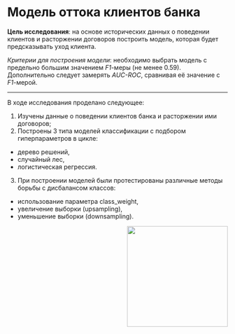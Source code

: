 <h1> 
  Модель оттока клиентов банка
</h1>

**Цель исследования**: на основе исторических данных о поведении клиентов и расторжении договоров построить модель, которая будет предсказывать уход клиента.

*Критерии для построения модели*: необходимо выбрать модель с предельно большим значением *F1*-меры (не менее 0.59). Дополнительно следует замерять *AUC-ROC*, сравнивая её значение с *F1*-мерой.

---------
В ходе исследования проделано следующее:
1. Изучены данные о поведении клиентов банка и расторжении ими договоров;
2. Построены 3 типа моделей классификации с подбором гиперпараметров в цикле: 
- дерево решений, 
- случайный лес,
- логистическая регрессия.
3. При построении моделей были протестированы различные методы борьбы с дисбалансом классов: 
- использование параметра class_weight, 
- увеличение выборки (upsampling), 
- уменьшение выборки (downsampling).

<div id="header" align="right">
  <img src="https://media.istockphoto.com/vectors/business-people-clients-and-bank-staff-on-workplace-bank-managers-and-vector-id1194242628?k=20&m=1194242628&s=612x612&w=0&h=uNLbR50OF58PNFZOwgmwaBlP2VXAkjDQ7ovk_NbCPZg=" width="230"/>
</div>
